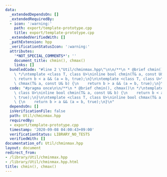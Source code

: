```yaml
---
data:
  _extendedDependsOn: []
  _extendedRequiredBy:
  - icon: ':warning:'
    path: export/template-prototype.cpp
    title: export/template-prototype.cpp
  _extendedVerifiedWith: []
  _pathExtension: hpp
  _verificationStatusIcon: ':warning:'
  attributes:
    '*NOT_SPECIAL_COMMENTS*': ''
    document_title: chmin(), chmax()
    links: []
  bundledCode: "#line 2 \"Util/chminmax.hpp\"\n\n/**\n * @brief chmin(), chmax()\n\
    \ */\ntemplate <class T, class U>\ninline bool chmin(T& a, const U& b) {\n   \
    \ return b < a && (a = b, true);\n}\n\ntemplate <class T, class U>\ninline bool\
    \ chmax(T& a, const U& b) {\n    return b > a && (a = b, true);\n}\n"
  code: "#pragma once\n\n/**\n * @brief chmin(), chmax()\n */\ntemplate <class T,\
    \ class U>\ninline bool chmin(T& a, const U& b) {\n    return b < a && (a = b,\
    \ true);\n}\n\ntemplate <class T, class U>\ninline bool chmax(T& a, const U& b)\
    \ {\n    return b > a && (a = b, true);\n}\n"
  dependsOn: []
  isVerificationFile: false
  path: Util/chminmax.hpp
  requiredBy:
  - export/template-prototype.cpp
  timestamp: '2020-09-08 04:00:43+09:00'
  verificationStatus: LIBRARY_NO_TESTS
  verifiedWith: []
documentation_of: Util/chminmax.hpp
layout: document
redirect_from:
- /library/Util/chminmax.hpp
- /library/Util/chminmax.hpp.html
title: chmin(), chmax()
---
```

